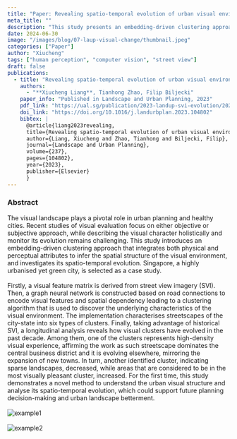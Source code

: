 ```yaml
---
title: "Paper: Revealing spatio-temporal evolution of urban visual environments with street view imagery"
meta_title: ""
description: "This study presents an embedding-driven clustering approach that combines physical and perceptual attributes to analyze the spatial structure and spatio-temporal evolution of urban visual environments. Using Singapore as a case study, it leverages street view imagery and graph neural networks to classify streetscapes into six clusters, revealing changes over the past decade. The findings provide insights into urban visual dynamics, supporting planning and landscape improvement."
date: 2024-06-30
image: "/images/blog/07-laup-visual-change/thumbnail.jpeg"
categories: ["Paper"]
author: "Xiucheng"
tags: ["human perception", "computer vision", "street view"]
draft: false
publications:
  - title: "Revealing spatio-temporal evolution of urban visual environments with street view imagery"
    authors:
      - "**Xiucheng Liang**, Tianhong Zhao, Filip Biljecki"
    paper_info: "Published in Landscape and Urban Planning, 2023"
    pdf_link: "https://ual.sg/publication/2023-landup-svi-evolution/2023-landup-svi-evolution.pdf"
    doi_link: "https://doi.org/10.1016/j.landurbplan.2023.104802"
    bibtex: |
      @article{liang2023revealing,
      title={Revealing spatio-temporal evolution of urban visual environments with street view imagery},
      author={Liang, Xiucheng and Zhao, Tianhong and Biljecki, Filip},
      journal={Landscape and Urban Planning},
      volume={237},
      pages={104802},
      year={2023},
      publisher={Elsevier}
      }
---
```


### Abstract

<div class="text-xl leading-relaxed text-gray-800 dark:text-gray-200">
The visual landscape plays a pivotal role in urban planning and healthy cities. Recent studies of visual evaluation focus on either objective or subjective approach, while describing the visual character holistically and monitor its evolution remains challenging. This study introduces an embedding-driven clustering approach that integrates both physical and perceptual attributes to infer the spatial structure of the visual environment, and investigates its spatio-temporal evolution. Singapore, a highly urbanised yet green city, is selected as a case study. 
</div>

</br>
<div class="text-xl leading-relaxed text-gray-800 dark:text-gray-200">
Firstly, a visual feature matrix is derived from street view imagery (SVI). Then, a graph neural network is constructed based on road connections to encode visual features and spatial dependency leading to a clustering algorithm that is used to discover the underlying characteristics of the visual environment. The implementation characterises streetscapes of the city-state into six types of clusters. Finally, taking advantage of historical SVI, a longitudinal analysis reveals how visual clusters have evolved in the past decade. Among them, one of the clusters represents high-density visual experience, affirming the work as such streetscape dominates the central business district and it is evolving elsewhere, mirroring the expansion of new towns. In turn, another identified cluster, indicating sparse landscapes, decreased, while areas that are considered to be in the most visually pleasant cluster, increased. For the first time, this study demonstrates a novel method to understand the urban visual structure and analyse its spatio-temporal evolution, which could support future planning decision-making and urban landscape betterment.
</div>

</br>

<!-- ![Distribution of visual clusters](/images/blog/07-laup-visual-change/distribution.jpeg) -->
<!-- ![Distribution of visual clusters](/images/blog/07-laup-visual-change/alluvium.jpeg) -->

<div class="flex gap-4 justify-center">
  <img src="/images/blog/07-laup-visual-change/distribution.jpeg" alt="example1" class="w-3/4">
</div>

</br>

<div class="flex gap-4 justify-center">
  <img src="/images/blog/07-laup-visual-change/alluvium.jpeg" alt="example2" class="w-3/4">
</div>


